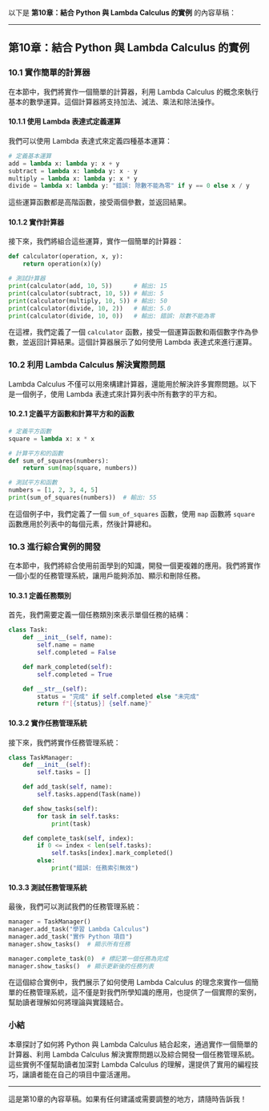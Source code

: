 以下是 **第10章：結合 Python 與 Lambda Calculus 的實例** 的內容草稿：

---

## 第10章：結合 Python 與 Lambda Calculus 的實例

### 10.1 實作簡單的計算器

在本節中，我們將實作一個簡單的計算器，利用 Lambda Calculus 的概念來執行基本的數學運算。這個計算器將支持加法、減法、乘法和除法操作。

#### 10.1.1 使用 Lambda 表達式定義運算

我們可以使用 Lambda 表達式來定義四種基本運算：

```python
# 定義基本運算
add = lambda x: lambda y: x + y
subtract = lambda x: lambda y: x - y
multiply = lambda x: lambda y: x * y
divide = lambda x: lambda y: "錯誤: 除數不能為零" if y == 0 else x / y
```

這些運算函數都是高階函數，接受兩個參數，並返回結果。

#### 10.1.2 實作計算器

接下來，我們將組合這些運算，實作一個簡單的計算器：

```python
def calculator(operation, x, y):
    return operation(x)(y)

# 測試計算器
print(calculator(add, 10, 5))      # 輸出: 15
print(calculator(subtract, 10, 5)) # 輸出: 5
print(calculator(multiply, 10, 5)) # 輸出: 50
print(calculator(divide, 10, 2))   # 輸出: 5.0
print(calculator(divide, 10, 0))   # 輸出: 錯誤: 除數不能為零
```

在這裡，我們定義了一個 `calculator` 函數，接受一個運算函數和兩個數字作為參數，並返回計算結果。這個計算器展示了如何使用 Lambda 表達式來進行運算。

### 10.2 利用 Lambda Calculus 解決實際問題

Lambda Calculus 不僅可以用來構建計算器，還能用於解決許多實際問題。以下是一個例子，使用 Lambda 表達式來計算列表中所有數字的平方和。

#### 10.2.1 定義平方函數和計算平方和的函數

```python
# 定義平方函數
square = lambda x: x * x

# 計算平方和的函數
def sum_of_squares(numbers):
    return sum(map(square, numbers))

# 測試平方和函數
numbers = [1, 2, 3, 4, 5]
print(sum_of_squares(numbers))  # 輸出: 55
```

在這個例子中，我們定義了一個 `sum_of_squares` 函數，使用 `map` 函數將 `square` 函數應用於列表中的每個元素，然後計算總和。

### 10.3 進行綜合實例的開發

在本節中，我們將綜合使用前面學到的知識，開發一個更複雜的應用。我們將實作一個小型的任務管理系統，讓用戶能夠添加、顯示和刪除任務。

#### 10.3.1 定義任務類別

首先，我們需要定義一個任務類別來表示單個任務的結構：

```python
class Task:
    def __init__(self, name):
        self.name = name
        self.completed = False

    def mark_completed(self):
        self.completed = True

    def __str__(self):
        status = "完成" if self.completed else "未完成"
        return f"[{status}] {self.name}"
```

#### 10.3.2 實作任務管理系統

接下來，我們將實作任務管理系統：

```python
class TaskManager:
    def __init__(self):
        self.tasks = []

    def add_task(self, name):
        self.tasks.append(Task(name))

    def show_tasks(self):
        for task in self.tasks:
            print(task)

    def complete_task(self, index):
        if 0 <= index < len(self.tasks):
            self.tasks[index].mark_completed()
        else:
            print("錯誤: 任務索引無效")
```

#### 10.3.3 測試任務管理系統

最後，我們可以測試我們的任務管理系統：

```python
manager = TaskManager()
manager.add_task("學習 Lambda Calculus")
manager.add_task("實作 Python 項目")
manager.show_tasks()  # 顯示所有任務

manager.complete_task(0)  # 標記第一個任務為完成
manager.show_tasks()  # 顯示更新後的任務列表
```

在這個綜合實例中，我們展示了如何使用 Lambda Calculus 的理念來實作一個簡單的任務管理系統，這不僅是對我們所學知識的應用，也提供了一個實際的案例，幫助讀者理解如何將理論與實踐結合。

### 小結

本章探討了如何將 Python 與 Lambda Calculus 結合起來，通過實作一個簡單的計算器、利用 Lambda Calculus 解決實際問題以及綜合開發一個任務管理系統。這些實例不僅幫助讀者加深對 Lambda Calculus 的理解，還提供了實用的編程技巧，讓讀者能在自己的項目中靈活運用。

---

這是第10章的內容草稿。如果有任何建議或需要調整的地方，請隨時告訴我！